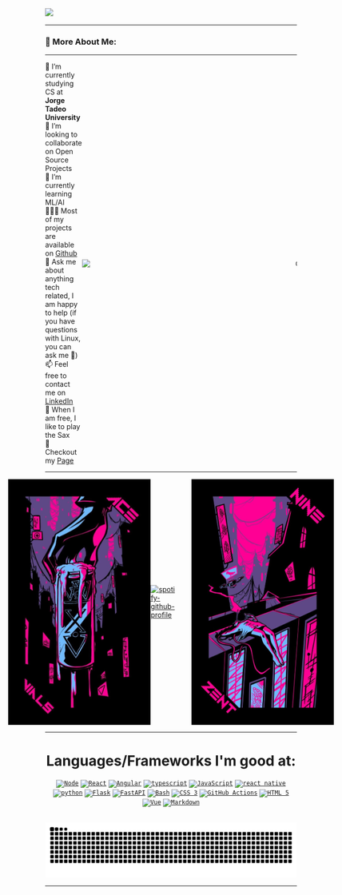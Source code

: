 <img src="https://github.com/Jozexo/Jozexo/blob/main/gif/Jozexo.gif" style="border-radius: 30px margin-right: 10px;"/>

---

### 🧐 More About Me:
<table style="border-collapse: collapse; border: none; width: 100%;">
  <tr style="border: none;">
    <td style="border: none; padding: 0; vertical-align: top;">
      <ul style="list-style-type: none; padding-left: 0;">
        <li>🔭 I’m currently studying CS at <b>Jorge Tadeo University</b></li>
        <li>🤝 I’m looking to collaborate on Open Source Projects</li>
        <li>🌱 I’m currently learning ML/AI</li>
        <li>👨🏻‍💻 Most of my projects are available on <a href="https://github.com/DavidsDvm?tab=repositories">Github</a></li>
        <li>💬 Ask me about anything tech related, I am happy to help (if you have questions with Linux, you can ask me 🐧)</li>
        <li>📫 Feel free to contact me on <a href="https://www.linkedin.com/in/DavidsDvm/">LinkedIn</a></li>
        <li>🎷 When I am free, I like to play the Sax</li>
        <li>📝 Checkout my <a href="https://www.davidsdvm.com/">Page</a></li>
      </ul>
    </td>
    <td style="border: none; padding: 0; text-align: right;">
      <img alt="GIF" src="./assets/dance_ascii.gif" width="450" style="margin-left: auto; display: block;" />
    </td>
  </tr>
</table>


<div style="display: flex; justify-content: center; align-items: center;">
  <img src="gif/1.jpg" width="285" style="border-radius: 30px margin-right: 10px;"/>
  <a href="https://github.com/kittinan/spotify-github-profile">
    <img src="https://spotify-github-profile.kittinanx.com/api/view?uid=3172duxsvztk6aw6fsqeptfy4mfa&cover_image=true&theme=default&show_offline=true&background_color=121212&interchange=false" alt="spotify-github-profile" style="margin-right: 30px;"/>
  </a>
    <img src="gif/2.jpg" width="285" style="border-radius: 30px margin-right: 10px;"/>
</div>


---

<!-- languajes and skills section -->

<h1 align="center"> Languages/Frameworks I'm good at: </h1>
<p align="center">
  <code><a href="https://nodejs.org/en"><img alt="Node" title="Node" src="./assets/node.png" height="42"></a></code>
  <code><a href="https://react.dev/"><img alt="React" title="React" src="./assets/react.webp" height="42"></a></code>
  <code><a href="https://angular.dev/"><img alt="Angular" title="Angular" src="./assets/angular.png" height="42"></a></code>
  <code><a href="https://www.typescriptlang.org/"><img alt="typescript" title="typescript" src="./assets/typescript.png" height="42"></a></code>
  <code><a href="https://developer.mozilla.org/en-US/docs/Web/JavaScript"><img alt="JavaScript" title="JavaScript" src="./assets/js.png" height="42"></a></code>
  <code><a href="https://reactnative.dev/"><img alt="react native" title="react native" src="./assets/reactnative.png" height="42"></a></code>
  <code><a href="https://www.python.org/"><img alt="python" title="python" src="./assets/python.png" height="42"></a></code>
  <code><a href="https://flask.palletsprojects.com/en/2.0.x/"><img alt="Flask" title="Flask" src="./assets/flask.png" height="42"></a></code>
  <code><a href="https://fastapi.tiangolo.com/"><img alt="FastAPI" title="FastAPI" src="./assets/fast-api.svg" height="42"></a></code>
  <code><a href="https://www.gnu.org/software/bash"><img alt="Bash" title="Bash" src="./assets/bash.png" height="42"></a></code>
  <code><a href="https://www.w3.org/Style/CSS/Overview.en.html"><img alt="CSS 3" title="CSS 3" src="./assets/css.png" height="42"></a></code>
  <code><a href="https://github.com/features/actions"><img alt="GitHub Actions" title="GitHub Actions" src="./assets/actions.png" height="42"></a></code>
  <code><a href="https://en.wikipedia.org/wiki/HTML"><img alt="HTML 5" title="HTML 5" src="./assets/html.png" height="42"></a></code>
  <code><a href="https://vuejs.org/"><img alt="Vue" title="Vue" src="./assets/vue.png" height="42"></a></code>
  <code><a href="https://daringfireball.net/projects/markdown"><img alt="Markdown" title="Markdown" src="./assets/markdown.png" height="42"></a></code>
</p>
<br>

<div align="center">
  <picture>
    <source media="(prefers-color-scheme: dark)" srcset="https://raw.githubusercontent.com/huiishan99/huiishan99/output/github-contribution-grid-snake-dark.svg">
    <source media="(prefers-color-scheme: light)" srcset="https://raw.githubusercontent.com/huiishan99/huiishan99/output/github-contribution-grid-snake.svg">
    <img alt="github contribution grid snake animation" src="https://raw.githubusercontent.com/huiishan99/huiishan99/output/github-contribution-grid-snake.svg">
  </picture>  
</div>

---

